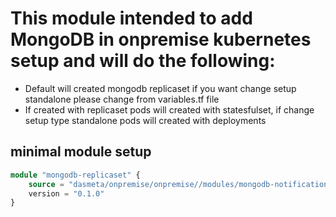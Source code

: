 # This module intended to add MongoDB  in onpremise kubernetes setup and will do the following: 
* Default will created mongodb replicaset if you want change setup standalone please change from variables.tf file
* If created with replicaset pods will created with statesfulset, if change setup type standalone pods will created with deployments


## minimal module setup
```terraform
module "mongodb-replicaset" {
    source = "dasmeta/onpremise/onpremise//modules/mongodb-notifications"
    version = "0.1.0"
}